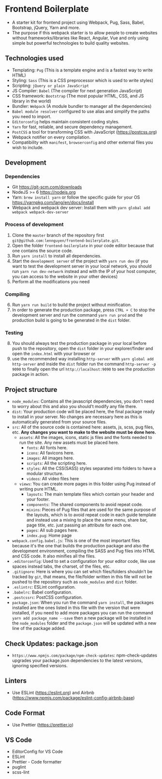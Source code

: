 # Frontend Boilerplate

- A starter kit for frontend project using Webpack, Pug, Sass, Babel, Bootstrap, jQuery, Yarn and more.
- The purpose if this webpack starter is to allow people to create websites without frameworks/libraries like React, Angular, Vue and only using simple but powerful technologies to build quality websites.

## Technologies used

- Templating: `Pug` (This is a template engine and is a fastest way to write HTML)
- Styling: `Sass` (This is a CSS preprocessor which is used to write styles)
- Scripting: `jQuery or plain JavaScript`
- JS Compiler: `Babel` (The compiler for next generation JavaScript)
- CSS framework: `Bootstrap` (The most popular HTML, CSS, and JS library in the world)
- Bundler: `Webpack` (A module bundler to manager all the dependencies)
- `Babel module resolver` configured to use alias and simplify the paths you need to import.
- `Editorconfig` helps maintain consistent coding styles.
- `Yarn` for fast, reliable, and secure dependency management.
- `PostCSS` a tool for transforming CSS with JavaScript (https://postcss.org)
- Webpack notifier on every compilation.
- Compatibility with `manifest`, `browserconfig` and other external files you wish to include.

## Development

### Dependencies

- Git https://git-scm.com/downloads
- NodeJS >= 6 https://nodejs.org
- Yarn: `brew install yarn` or follow the specific guide for your OS https://yarnpkg.com/lang/en/docs/install
- Webpack and webpack dev server: Install them with `yarn global add webpack webpack-dev-server`

### Process of development

1. Clone the `master` branch of the repository first `git@github.com:lennguyen/frontend-boilerplate.git`.
2. Open the folder `frontend-boilerplate` in your code editor because that one contains the source code.
3. Run `yarn install` to install all dependencies.
4. Start the `development server` of the project with `yarn run dev` (if you want to test the development server in your local network, you should run `yarn run dev-network` instead and with the IP of your host computer, you can access to the website in your other devices)
5. Perform all the modifications you need

### Compiling

6. Run `yarn run build` to build the project without minification.
7. In order to generate the production package, press `CTRL + C` to stop the development server and run the command `yarn run prod` and the production build is going to be generated in the `dist` folder.

### Testing

8. You should always test the production package in your local before push to the repository, open the `dist` folder in your explorer/finder and open the `index.html` with your browser or
9. use the recommended way installing `http-server` with `yarn global add http-server` and inside the `dist` folder run the command `http-server -p 9090` to finally open the url `http://localhost:9090` to see the production package in action.

## Project structure

- `node_modules`: Contains all the javascript dependencies, you don't need to worry about this and also you should't modify any file there.
- `dist`: Your production code will be placed here, the final package ready to install in your server. No changes are necessary here as this is automatically generated from your source files.
- `src`: All of the source code is contained here: assets, js, scss, pug files, etc. **Any changes you want to make to the website must be done here.**
  - `assets`: All the images, icons, static js files and the fonts needed to run the site. Any new assets must be placed here.
    - `fonts`: All fonts here.
    - `icons`: All favicons here.
    - `images`: All images here.
    - `scripts`: All the scripting here.
    - `styles`: All the CSS(SASS) styles separated into folders to have a modular structure.
    - `videos`: All video files here
  - `views`: You can create more pages in this folder using Pug instead of writing pure HTML.
    - `layouts`: The main template files which contain your header and your footer.
    - `components`: The shared components to avoid repeat code.
    - `mixins`: Pieces of Pug files that are used for the same purpose of the layouts, which is to avoid repeat code in each guide template and instead use a mixing to place the same menu, share bar, page title, etc. just passing an attribute for each one.
    - `pages`: All sub pages here.
    - `index.pug`: Home page
- `webpack.config.babel.js`: This is one of the most important files because it's the one that builds the production package and also the development environment, compiling the SASS and Pug files into HTML and CSS code. It also minifies all the files.
- `.editorconfig`: Used to set a configuration for your editor code, like use spaces instead tabs, the charset, of the files, etc.
- `.gitignore`: Here is where you can set which files/folders shouldn't be tracked by `git`, that means, the file/folder written in this file will not be pushed to the repository such as `node_modules` and `dist` folder.
- `.eslintrc`: ESLint configuration.
- `.babelrc`: Babel configuration.
- `.postcssrc`: PostCSS configuration.
- `package.json`: When you run the command `yarn install`, the packages installed are the ones listed in this file with the version that were installed, if you need to add more packages you can run the command `yarn add package_name --save` then a new package will be installed in the `node_modules` folder and the `package.json` will be updated with a new line of the package added.

## Check Updates: package.json

- `https://www.npmjs.com/package/npm-check-updates`: npm-check-updates upgrades your package.json dependencies to the latest versions, ignoring specified versions.

## Linters

- Use ESLint (https://eslint.org) and Airbnb (https://www.npmjs.com/package/eslint-config-airbnb-base)

## Code Format

- Use Prettier (https://prettier.io)

## VS Code

- EditorConfig for VS Code
- ESLint
- Prettier - Code formatter
- puglint
- scss-lint
